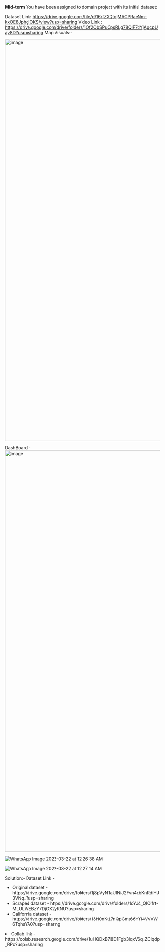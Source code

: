 **Mid-term**
You have been assigned to domain project with its initial dataset: 

Dataset Link: https://drive.google.com/file/d/16rfZXQtojMACPRaeNm-kxOE8JphglOKS/view?usp=sharing
Video Link : https://drive.google.com/drive/folders/1Of2ObSPuCpsRLg78QlF7dYjAgcpUay8D?usp=sharing
Map Visuals:-

<img width="1304" alt="image" src="https://user-images.githubusercontent.com/89233753/159429565-cc373abc-20dc-4685-a4c2-6cef9b6f84b8.png">

DashBoard:-
<img width="1304" alt="image" src="https://user-images.githubusercontent.com/89233753/159430067-c3bd5ec2-58ea-4954-8b74-15db93713192.png">

![WhatsApp Image 2022-03-22 at 12 26 38 AM](https://user-images.githubusercontent.com/89233753/159430353-b5af4db3-c728-4763-b5ba-f0f66c5b039e.jpeg)

![WhatsApp Image 2022-03-22 at 12 27 14 AM](https://user-images.githubusercontent.com/89233753/159430423-4578fa82-f755-4340-9966-8a9a0df8519f.jpeg)

Solution:-
Dataset Link - 
<ul>
<li>Original dataset - https://drive.google.com/drive/folders/1j8pVyNTaUINiJ2Fvn4xbKnRdiHJ3VNq_?usp=sharing</li>
<li>Scraped dataset - https://drive.google.com/drive/folders/1oYJ4_QIOifrt-MLULWEBzY7DjGX2yRNU?usp=sharing</li>
<li>California dataset - https://drive.google.com/drive/folders/13H0nKtL7nQpGmt66YYI4VvVW6TqhsYA0?usp=sharing</li>
 </ul> 
 
 <li>Collab link -  https://colab.research.google.com/drive/1uHQDxB7i8D1Fgb3lqxV6q_ZCiqdp_RPc?usp=sharing </li>
 
 

  

  
